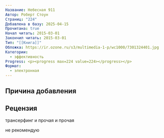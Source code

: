 ```yaml
---
Название: Небесная 911
Автор: Роберт Стоун
Страниц: "224"
Добавлена в базу: 2025-04-15
Прочитана: true
Начал читать: 2015-03-01
Закончил читать: 2015-03-01
Тип: "[[Книга]]"
Обложка: https://ir.ozone.ru/s3/multimedia-1-p/wc1000/7301324401.jpg
Категории:
  - эффективность
Progress: <p><progress max=224 value=224></progress></p>
Формат:
  - электронная
---
```

## Причина добавления


## Рецензия

трансерфинг и прочая и прочая

не рекомендую